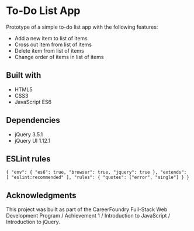 # To-Do List App

Prototype of a simple to-do list app with the following features:

* Add a new item to list of items
* Cross out item from list of items
* Delete item from list of items
* Change order of items in list of items

## Built with
* HTML5
* CSS3
* JavaScript ES6

## Dependencies
* jQuery 3.5.1
* jQuery UI 1.12.1

## ESLint rules
`{
  "env": {
    "es6": true,
    "browser": true,
    "jquery": true
  },
  "extends": [
    "eslint:recommended"
  ],
  "rules": {
    "quotes": ["error", "single"]
  }
}
`

## Acknowledgments
This project was built as part of the CareerFoundry Full-Stack Web Development Program / Achievement 1 / Introduction to JavaScript / Introduction to jQuery.
